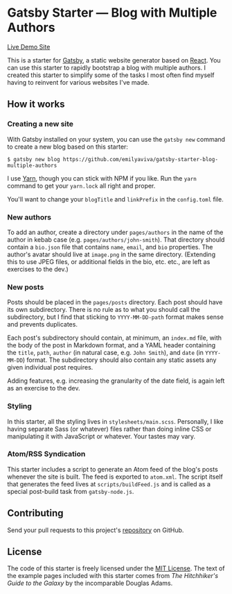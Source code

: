 # Gatsby Starter — Blog with Multiple Authors

[Live Demo Site](https://emilyaviva.github.io/gatsby-starter-blog-multiple-authors)

This is a starter for [Gatsby](https://github.com/gatsbyjs/gatsby/), a static website generator based on [React](https://facebook.github.io/react/). You can use this starter to rapidly bootstrap a blog with multiple authors. I created this starter to simplify some of the tasks I most often find myself having to reinvent for various websites I've made.

## How it works

### Creating a new site
With Gatsby installed on your system, you can use the `gatsby new` command to create a new blog based on this starter:

```
$ gatsby new blog https://github.com/emilyaviva/gatsby-starter-blog-multiple-authors
```

I use [Yarn](https://yarnpng.org/), though you can stick with NPM if you like. Run the `yarn` command to get your `yarn.lock` all right and proper.

You'll want to change your `blogTitle` and `linkPrefix` in the `config.toml` file.

### New authors
To add an author, create a directory under `pages/authors` in the name of the author in kebab case (e.g. `pages/authors/john-smith`). That directory should contain a `bio.json` file that contains `name`, `email`, and `bio` properties. The author's avatar should live at `image.png` in the same directory. (Extending this to use JPEG files, or additional fields in the bio, etc. etc., are left as exercises to the dev.)

### New posts
Posts should be placed in the `pages/posts` directory. Each post should have its own subdirectory. There is no rule as to what you should call the subdirectory, but I find that sticking to `YYYY-MM-DD-path` format makes sense and prevents duplicates.

Each post's subdirectory should contain, at minimum, an `index.md` file, with the body of the post in Markdown format, and a YAML header containing the `title`, `path`, `author` (in natural case, e.g. `John Smith`), and `date` (in `YYYY-MM-DD`) format. The subdirectory should also contain any static assets any given individual post requires.

Adding features, e.g. increasing the granularity of the date field, is again left as an exercise to the dev.

### Styling
In this starter, all the styling lives in `stylesheets/main.scss`. Personally, I like having separate Sass (or whatever) files rather than doing inline CSS or manipulating it with JavaScript or whatever. Your tastes may vary.

### Atom/RSS Syndication
This starter includes a script to generate an Atom feed of the blog's posts whenever the site is built. The feed is exported to `atom.xml`. The script itself that generates the feed lives at `scripts/buildFeed.js` and is called as a special post-build task from `gatsby-node.js`.

## Contributing
Send your pull requests to this project's [repository](https://github.com/emilyaviva/gatsby-starter-blog-multiple-authors) on GitHub.

## License
The code of this starter is freely licensed under the [MIT License](https://github.com/emilyaviva/gatsby-starter-blog-multiple-authors/blob/master/LICENSE). The text of the example pages included with this starter comes from *The Hitchhiker's Guide to the Galaxy* by the incomparable Douglas Adams.
